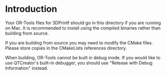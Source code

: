 # Introduction
Your OR-Tools files for 3DPrintf should go in this directory if you are running on Mac. It is recommended to install using the compiled binaries rather than building from source.

If you are building from source you may need to modify the CMake files. Please store copies in the CMakeLists references directory.

When building, OR-Tools cannot be built in debug mode. If you would like to use QTCreator's built-in debugger, you should use "Release with Debug Information" instead.